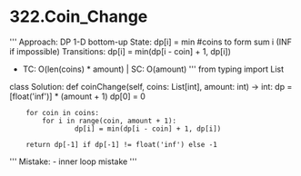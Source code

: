 # 322.Coin_Change

'''
Approach: DP 1-D bottom-up
State:
    dp[i] = min #coins to form sum i (INF if impossible)
Transitions:
    dp[i] = min(dp[i - coin] + 1, dp[i])

* TC: O(len(coins) * amount) | SC: O(amount)
'''
from typing import List

class Solution:
    def coinChange(self, coins: List[int], amount: int) -> int:
        dp = [float('inf')] * (amount + 1)
        dp[0] = 0

        for coin in coins:
            for i in range(coin, amount + 1):
                    dp[i] = min(dp[i - coin] + 1, dp[i])
        
        return dp[-1] if dp[-1] != float('inf') else -1

'''
Mistake:
    - inner loop mistake
'''